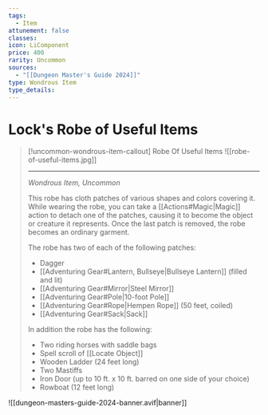 ```yaml
---
tags:
  - Item
attunement: false
classes: 
icon: LiComponent
price: 400
rarity: Uncommon
sources:
  - "[[Dungeon Master's Guide 2024]]"
type: Wondrous Item
type_details: 
---
```


# Lock's Robe of Useful Items

>[!uncommon-wondrous-item-callout] Robe Of Useful Items
>![[robe-of-useful-items.jpg]]
>
>---
>
>*Wondrous Item, Uncommon*
>
>This robe has cloth patches of various shapes and colors covering it. While wearing the robe, you can take a [[Actions#Magic\|Magic]] action to detach one of the patches, causing it to become the object or creature it represents. Once the last patch is removed, the robe becomes an ordinary garment.
>
>The robe has two of each of the following patches:
>
>* Dagger
>* [[Adventuring Gear#Lantern, Bullseye|Bullseye Lantern]] (filled and lit)
>* [[Adventuring Gear#Mirror|Steel Mirror]]
>* [[Adventuring Gear#Pole|10-foot Pole]]
>* [[Adventuring Gear#Rope|Hempen Rope]] (50 feet, coiled)
>* [[Adventuring Gear#Sack|Sack]]
>
>In addition the robe has the following:
>
>* Two riding horses with saddle bags
>* Spell scroll of [[Locate Object]]
>* Wooden Ladder (24 feet long)
>* Two Mastiffs
>* Iron Door (up to 10 ft. x 10 ft. barred on one side of your choice)
>* Rowboat (12 feet long)
>

![[dungeon-masters-guide-2024-banner.avif|banner]]
